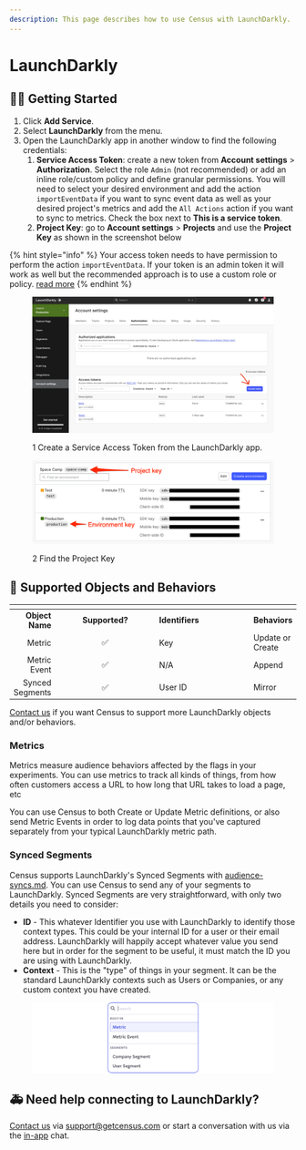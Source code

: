 ```yaml
---
description: This page describes how to use Census with LaunchDarkly.
---
```


# LaunchDarkly

## 🏃‍♀️ Getting Started

1. Click **Add Service**.
2. Select **LaunchDarkly** from the menu.
3. Open the LaunchDarkly app in another window to find the following credentials:
   1. **Service Access Token**: create a new token from **Account settings** > **Authorization**. Select the role `Admin` (not recommended) or add an inline role/custom policy and define granular permissions. You will need to select your desired environment and add the action `importEventData` if you want to sync event data as well as your desired project's metrics and add the `All Actions` action if you want to sync to metrics. Check the box next to **This is a service token**.
   2. **Project Key**: go to **Account settings** > **Projects** and use the **Project Key** as shown in the screenshot below

{% hint style="info" %}
Your access token needs to have permission to perform the action `importEventData`. If your token is an admin token it will work as well but the recommended approach is to use a custom role or policy. [read more](https://docs.launchdarkly.com/home/members/role-create)
{% endhint %}

<figure><img src="../.gitbook/assets/LaunchDarkly (1) (1).png" alt=""><figcaption><p>1 Create a Service Access Token from the LaunchDarkly app.</p></figcaption></figure>

<figure><img src="../.gitbook/assets/image (27).png" alt=""><figcaption><p>2 Find the Project Key </p></figcaption></figure>

## 🔀 Supported Objects and Behaviors

<table data-header-hidden><thead><tr><th align="right"></th><th width="169" align="center"></th><th width="159"></th><th></th></tr></thead><tbody><tr><td align="right"><strong>Object Name</strong></td><td align="center"><strong>Supported?</strong></td><td><strong>Identifiers</strong></td><td><strong>Behaviors</strong></td></tr><tr><td align="right">Metric</td><td align="center">✅</td><td>Key</td><td>Update or Create</td></tr><tr><td align="right">Metric Event</td><td align="center">✅</td><td>N/A</td><td>Append</td></tr><tr><td align="right">Synced Segments</td><td align="center">✅</td><td>User ID</td><td>Mirror</td></tr></tbody></table>

[Contact us](mailto:support@getcensus.com) if you want Census to support more LaunchDarkly objects and/or behaviors.

### **Metrics**

Metrics measure audience behaviors affected by the flags in your experiments. You can use metrics to track all kinds of things, from how often customers access a URL to how long that URL takes to load a page, etc

You can use Census to both Create or Update Metric definitions, or also send Metric Events in order to log data points that you've captured separately from your typical LaunchDarkly metric path.

### Synced Segments

Census supports LaunchDarkly's Synced Segments with [audience-syncs.md](../basics/core-concept/audience-syncs.md "mention"). You can use Census to send any of your segments to LaunchDarkly. Synced Segments are very straightforward, with only two details you need to consider:

* **ID** - This whatever Identifier you use with LaunchDarkly to identify those context types. This could be your internal ID for a user or their email address. LaunchDarkly will happily accept whatever value you send here but in order for the segment to be useful, it must match the ID you are using with LaunchDarkly.
* **Context** - This is the "type" of things in your segment. It can be the standard LaunchDarkly contexts such as Users or Companies, or any custom context you have created.

<figure><img src="../.gitbook/assets/LaunchDarkly (2).png" alt=""><figcaption></figcaption></figure>

## 🚑 Need help connecting to LaunchDarkly?

[Contact us](mailto:support@getcensus.com) via support@getcensus.com or start a conversation with us via the [in-app](https://app.getcensus.com) chat.
